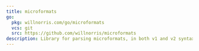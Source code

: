 ```yaml
---
title: microformats
go:
  pkg: willnorris.com/go/microformats
  vcs: git
  src: https://github.com/willnorris/microformats
description: Library for parsing microformats, in both v1 and v2 syntax
---
```

